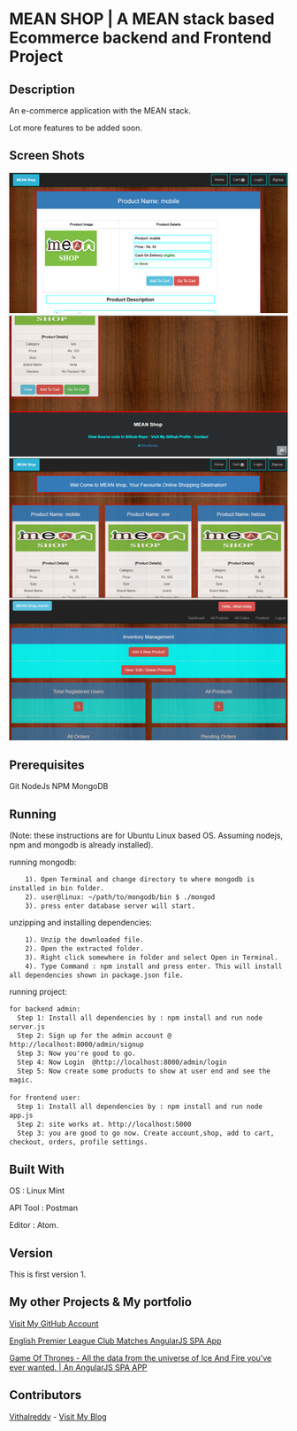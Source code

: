 # MEAN SHOP | A MEAN stack based Ecommerce backend and Frontend Project


## Description
An e-commerce application with the MEAN stack.

Lot more features to be added soon.

## Screen Shots

![Screen Shots](/images/mean-1.png?raw=true "MEAN Shop")
![Screen Shots](/images/mean-2.png?raw=true "MEAN Shop")
![Screen Shots](/images/mean-3.png?raw=true "MEAN Shop")
![Screen Shots](/images/mean-4.png?raw=true "MEAN Shop")
 

## Prerequisites

Git
NodeJs
NPM
MongoDB

## Running

(Note: these instructions are for Ubuntu Linux based OS. Assuming nodejs, npm and mongodb is already installed).

  running mongodb:
```
    1). Open Terminal and change directory to where mongodb is installed in bin folder.
    2). user@linux: ~/path/to/mongodb/bin $ ./mongod 
    3). press enter database server will start.
```
  unzipping and installing dependencies:
```
    1). Unzip the downloaded file.
    2). Open the extracted folder.
    3). Right click somewhere in folder and select Open in Terminal.
    4). Type Command : npm install and press enter. This will install all dependencies shown in package.json file.
```
  running project:
```
for backend admin:
  Step 1: Install all dependencies by : npm install and run node server.js
  Step 2: Sign up for the admin account @ http://localhost:8000/admin/signup
  Step 3: Now you're good to go.
  Step 4: Now Login  @http://localhost:8000/admin/login
  Step 5: Now create some products to show at user end and see the magic.

for frontend user:
  Step 1: Install all dependencies by : npm install and run node app.js
  Step 2: site works at. http://localhost:5000
  Step 3: you are good to go now. Create account,shop, add to cart, checkout, orders, profile settings.
```
## Built With

OS : Linux Mint

API Tool : Postman

Editor : Atom.

## Version

This is first version 1.

## My other Projects & My portfolio
[Visit My GitHub Account](https://github.com/vithalreddy "My GitHub Account")

[English Premier League Club Matches AngularJS SPA App](https://vithalreddy.github.io/angularjs-epl-footaball-spa-app/#/ "English Premier League Club Matches AngularJS SPA App")

[Game Of Thrones - All the data from the universe of Ice And Fire you've ever wanted. | An AngularJS SPA APP](https://vithalreddy.github.io/angularjs-game-of-thrones-anapioficeandfire-spa-app/# "Game Of Thrones - All the data from the universe of Ice And Fire you've ever wanted. | An AngularJS SPA APP")


## Contributors

[Vithalreddy](https://github.com/vithalreddy "My GitHub Account") - [Visit My Blog](https://vmrworld.com "VMR World")
